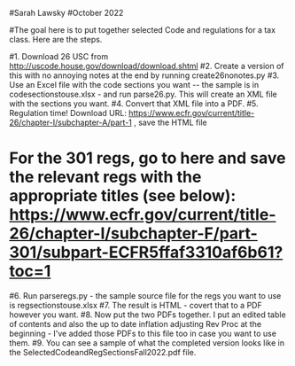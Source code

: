#Sarah Lawsky
#October 2022

#The goal here is to put together selected Code and regulations for a tax class. Here are the steps.

#1. Download 26 USC from http://uscode.house.gov/download/download.shtml
#2. Create a version of this with no annoying notes at the end by running create26nonotes.py
#3. Use an Excel file with the code sections you want -- the sample is in codesectionstouse.xlsx - and run parse26.py. This will create an XML file with the sections you want. 
#4. Convert that XML file into a PDF.
#5. Regulation time! Download URL: https://www.ecfr.gov/current/title-26/chapter-I/subchapter-A/part-1 , save the HTML file
# For the 301 regs, go to here and save the relevant regs with the appropriate titles (see below): https://www.ecfr.gov/current/title-26/chapter-I/subchapter-F/part-301/subpart-ECFR5ffaf3310af6b61?toc=1
#6. Run parseregs.py - the sample source file for the regs you want to use is regsectionstouse.xlsx
#7. The result is HTML - covert that to a PDF however you want.
#8. Now put the two PDFs together. I put an edited table of contents and also the up to date inflation adjusting Rev Proc at the beginning - I've added those PDFs to this file too in case you want to use them.
#9. You can see a sample of what the completed version looks like in the SelectedCodeandRegSectionsFall2022.pdf file.
